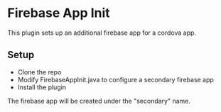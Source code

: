 # Firebase App Init

This plugin sets up an additional firebase app for a cordova app.

## Setup

- Clone the repo
- Modify FirebaseAppInit.java to configure a secondary firebase app
- Install the plugin

 The firebase app will be created under the "secondary" name.
